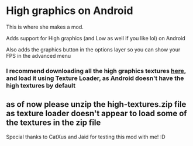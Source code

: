 # High graphics on Android

This is where she makes a mod.

Adds support for High graphics (and Low as well if you like lol) on Android

Also adds the graphics button in the options layer so you can show your FPS in the advanced menu

### I recommend downloading all the high graphics textures [here](https://www.mediafire.com/file/zketobikxoo0l4e/high-textures.zip/file), and load it using Texture Loader, as Android doesn't have the high textures by default

## as of now please unzip the high-textures.zip file as texture loader doesn't appear to load some of the textures in the zip file

Special thanks to CatXus and Jaid for testing this mod with me! :D